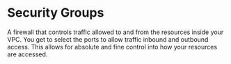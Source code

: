 # Security Groups

A firewall that controls traffic allowed to and from the resources inside your VPC. You get to select the ports to allow traffic inbound and outbound access. This allows for absolute and fine control into how your resources are accessed. 